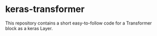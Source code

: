 # keras-transformer
This repository contains a short easy-to-follow code for a Transformer block as a keras Layer.
